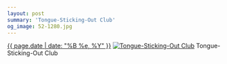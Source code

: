 ```yaml
---
layout: post
summary: 'Tongue-Sticking-Out Club'
og_image: 52-1280.jpg
---
```


<p>
  <time><a href="/52">{{ page.date | date: "%B %e, %Y" }}</a></time>
  <a href="/52"><img src="{{ site.assets_url }}/52-640.jpg" srcset="{{ site.assets_url }}/52-1280.jpg 1280w, {{ site.assets_url }}/52-960.jpg 960w, {{ site.assets_url }}/52-640.jpg 640w, {{ site.assets_url }}/52-320.jpg 320w" sizes="(min-width: 700px) 50vw, calc(100vw - 2rem)" alt="Tongue-Sticking-Out Club" /></a>
  <span>Tongue-Sticking-Out Club</span>
</p>
